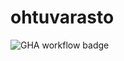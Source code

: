 # ohtuvarasto

![GHA workflow badge](https://github.com/brotholi/ohtuvarasto/workflows/CI/badge.svg)
